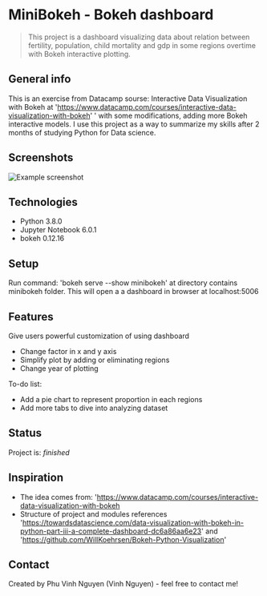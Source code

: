 # MiniBokeh - Bokeh dashboard
> This project is a dashboard visualizing data about relation between fertility, population, child mortality and gdp in some regions overtime with Bokeh interactive plotting. 

## General info
This is an exercise from Datacamp sourse: Interactive Data Visualization with Bokeh at 'https://www.datacamp.com/courses/interactive-data-visualization-with-bokeh' ' with some modifications, adding more Bokeh interactive models. I use this project as a way to summarize my skills after 2 months of studying Python for Data science. 

## Screenshots
![Example screenshot](./img/screenshot.png)

## Technologies
* Python 3.8.0
* Jupyter Notebook 6.0.1
* bokeh 0.12.16

## Setup
Run command: 'bokeh serve --show minibokeh' at directory contains minibokeh folder. This will open a a dashboard in browser at localhost:5006

## Features
Give users powerful customization of using dashboard
* Change factor in x and y axis
* Simplify plot by adding or eliminating regions
* Change year of plotting

To-do list:
* Add a pie chart to represent proportion in each regions
* Add more tabs to dive into analyzing dataset

## Status
Project is:  _finished_

## Inspiration
* The idea comes from: 'https://www.datacamp.com/courses/interactive-data-visualization-with-bokeh
* Structure of project and modules references 'https://towardsdatascience.com/data-visualization-with-bokeh-in-python-part-iii-a-complete-dashboard-dc6a86aa6e23' and 'https://github.com/WillKoehrsen/Bokeh-Python-Visualization'

## Contact
Created by Phu Vinh Nguyen (Vinh Nguyen) - feel free to contact me!
